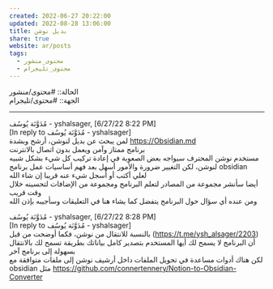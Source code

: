 ```yaml
---  
created: 2022-06-27 20:22:00  
updated: 2022-08-28 13:06:00  
title: بديل نوشن  
share: true  
website: ar/posts  
tags:  
  - محتوى_منشور  
  - محتوى_تليجرام  
---  
```

  
  
الحالة:: #محتوى/منشور  
الجهة:: #محتوى/تليجرام  
  
---  
  
مُدَوَّنَة يُوسُف - yshalsager, [6/27/22 8:22 PM]  
[In reply to مُدَوَّنَة يُوسُف - yshalsager]  
لمن يبحث عن بديل لنوشن، أرشح وبشدة <https://Obsidian.md>  
برنامج ممتاز وآمن ويعمل بدون اتصال بالانترنت  
مستخدم نوشن المحترف سيواجه بعض الصعوبة في إعادة تركيب كل شيء بشكل شبيه لنوشن، لكن التغيير ضرورة والأمور أسهل بعد فهم أساسيات عمل برنامج obsidian  
لعلي أكتب أو أسجل شيء عنه قريبا إن شاء الله  
أيضا سأنشر مجموعة من المصادر لتعلم البرنامج ومجموعة من الإضافات لتحسينه خلال وقت قريب  
ومن عنده أي سؤال حول البرنامج يتفضل كما يشاء هنا في التعليقات وسأجيبه بإذن الله  
  
مُدَوَّنَة يُوسُف - yshalsager, [6/27/22 8:28 PM]  
[In reply to مُدَوَّنَة يُوسُف - yshalsager]  
بالنسبة للانتقال من نوشن، فكما أوضحت من قبل (<https://t.me/ysh_alsager/2203>) أن البرنامج لا يسمح لك أيها المستخدم بتصدير كامل بياناتك بطريقة تسمح لك بالانتقال بسهولة إلى برنامج آخر  
لكن هناك أدوات مساعدة في تحويل الملفات داخل أرشيف نوشن إلى ملفات متوافقة مع obsidian مثل <https://github.com/connertennery/Notion-to-Obsidian-Converter>  
